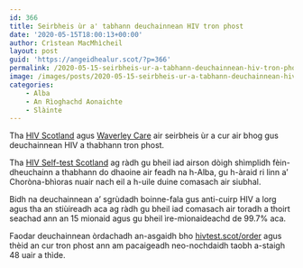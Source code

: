 ```yaml
---
id: 366
title: Seirbheis ùr a' tabhann deuchainnean HIV tron phost
date: '2020-05-15T18:00:13+00:00'
author: Crìstean MacMhìcheil
layout: post
guid: 'https://angeidhealur.scot/?p=366'
permalink: /2020-05-15-seirbheis-ur-a-tabhann-deuchainnean-hiv-tron-phost/
image: /images/posts/2020-05-15-seirbheis-ur-a-tabhann-deuchainnean-hiv-tron-phost.webp
categories:
    - Alba
    - An Rìoghachd Aonaichte
    - Slàinte
---
```


Tha [HIV Scotland](https://www.hiv.scot/) agus [Waverley Care](https://www.waverleycare.org/) air seirbheis ùr a cur air bhog gus deuchainnean HIV a thabhann tron phost.

Tha [HIV Self-test Scotland](https://hivtest.scot) ag ràdh gu bheil iad airson dòigh shìmplidh fèin-dheuchainn a thabhann do dhaoine air feadh na h-Alba, gu h-àraid ri linn a’ Choròna-bhìoras nuair nach eil a h-uile duine comasach air siubhal.

Bidh na deuchainnean a’ sgrùdadh boinne-fala gus anti-cuirp HIV a lorg agus tha an stiùireadh aca ag ràdh gu bheil iad comasach air toradh a thoirt seachad ann an 15 mionaid agus gu bheil ìre-mionaideachd de 99.7% aca.

Faodar deuchainnean òrdachadh an-asgaidh bho [hivtest.scot/order](https://hivtest.scot/order) agus thèid an cur tron phost ann am pacaigeadh neo-nochdaidh taobh a-staigh 48 uair a thìde.
